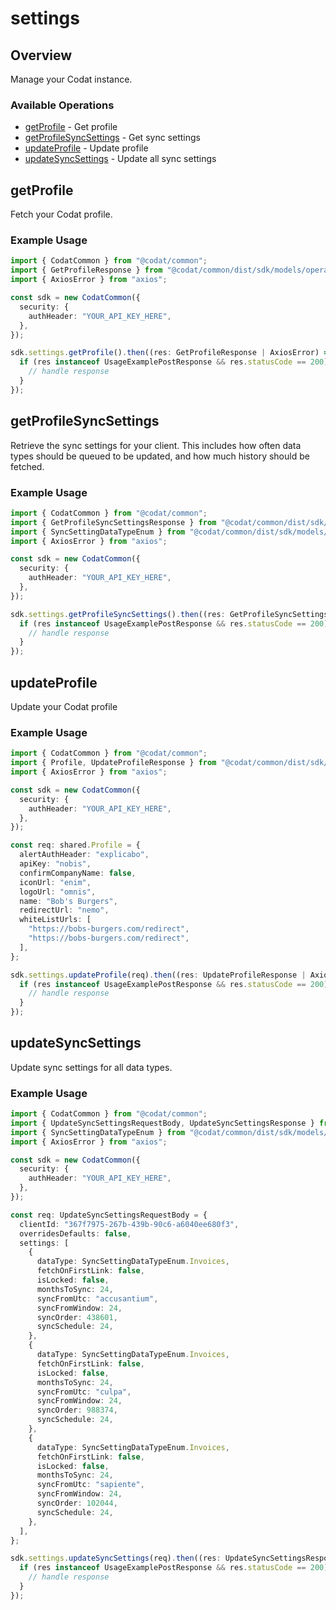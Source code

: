 # settings

## Overview

Manage your Codat instance.

### Available Operations

* [getProfile](#getprofile) - Get profile
* [getProfileSyncSettings](#getprofilesyncsettings) - Get sync settings
* [updateProfile](#updateprofile) - Update profile
* [updateSyncSettings](#updatesyncsettings) - Update all sync settings

## getProfile

Fetch your Codat profile.

### Example Usage

```typescript
import { CodatCommon } from "@codat/common";
import { GetProfileResponse } from "@codat/common/dist/sdk/models/operations";
import { AxiosError } from "axios";

const sdk = new CodatCommon({
  security: {
    authHeader: "YOUR_API_KEY_HERE",
  },
});

sdk.settings.getProfile().then((res: GetProfileResponse | AxiosError) => {
  if (res instanceof UsageExamplePostResponse && res.statusCode == 200) {
    // handle response
  }
});
```

## getProfileSyncSettings

Retrieve the sync settings for your client. This includes how often data types should be queued to be updated, and how much history should be fetched.

### Example Usage

```typescript
import { CodatCommon } from "@codat/common";
import { GetProfileSyncSettingsResponse } from "@codat/common/dist/sdk/models/operations";
import { SyncSettingDataTypeEnum } from "@codat/common/dist/sdk/models/shared";
import { AxiosError } from "axios";

const sdk = new CodatCommon({
  security: {
    authHeader: "YOUR_API_KEY_HERE",
  },
});

sdk.settings.getProfileSyncSettings().then((res: GetProfileSyncSettingsResponse | AxiosError) => {
  if (res instanceof UsageExamplePostResponse && res.statusCode == 200) {
    // handle response
  }
});
```

## updateProfile

Update your Codat profile

### Example Usage

```typescript
import { CodatCommon } from "@codat/common";
import { Profile, UpdateProfileResponse } from "@codat/common/dist/sdk/models/operations";
import { AxiosError } from "axios";

const sdk = new CodatCommon({
  security: {
    authHeader: "YOUR_API_KEY_HERE",
  },
});

const req: shared.Profile = {
  alertAuthHeader: "explicabo",
  apiKey: "nobis",
  confirmCompanyName: false,
  iconUrl: "enim",
  logoUrl: "omnis",
  name: "Bob's Burgers",
  redirectUrl: "nemo",
  whiteListUrls: [
    "https://bobs-burgers.com/redirect",
    "https://bobs-burgers.com/redirect",
  ],
};

sdk.settings.updateProfile(req).then((res: UpdateProfileResponse | AxiosError) => {
  if (res instanceof UsageExamplePostResponse && res.statusCode == 200) {
    // handle response
  }
});
```

## updateSyncSettings

Update sync settings for all data types.

### Example Usage

```typescript
import { CodatCommon } from "@codat/common";
import { UpdateSyncSettingsRequestBody, UpdateSyncSettingsResponse } from "@codat/common/dist/sdk/models/operations";
import { SyncSettingDataTypeEnum } from "@codat/common/dist/sdk/models/shared";
import { AxiosError } from "axios";

const sdk = new CodatCommon({
  security: {
    authHeader: "YOUR_API_KEY_HERE",
  },
});

const req: UpdateSyncSettingsRequestBody = {
  clientId: "367f7975-267b-439b-90c6-a6040ee680f3",
  overridesDefaults: false,
  settings: [
    {
      dataType: SyncSettingDataTypeEnum.Invoices,
      fetchOnFirstLink: false,
      isLocked: false,
      monthsToSync: 24,
      syncFromUtc: "accusantium",
      syncFromWindow: 24,
      syncOrder: 438601,
      syncSchedule: 24,
    },
    {
      dataType: SyncSettingDataTypeEnum.Invoices,
      fetchOnFirstLink: false,
      isLocked: false,
      monthsToSync: 24,
      syncFromUtc: "culpa",
      syncFromWindow: 24,
      syncOrder: 988374,
      syncSchedule: 24,
    },
    {
      dataType: SyncSettingDataTypeEnum.Invoices,
      fetchOnFirstLink: false,
      isLocked: false,
      monthsToSync: 24,
      syncFromUtc: "sapiente",
      syncFromWindow: 24,
      syncOrder: 102044,
      syncSchedule: 24,
    },
  ],
};

sdk.settings.updateSyncSettings(req).then((res: UpdateSyncSettingsResponse | AxiosError) => {
  if (res instanceof UsageExamplePostResponse && res.statusCode == 200) {
    // handle response
  }
});
```

